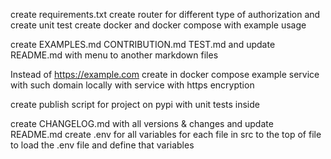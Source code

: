 create requirements.txt
create router for different type of authorization  and create unit test
create docker and docker compose with example usage

create EXAMPLES.md CONTRIBUTION.md TEST.md and update README.md with menu to another markdown files

Instead of https://example.com create in docker compose example service with such domain locally with service with https encryption

create publish script for project on pypi with unit tests inside

create CHANGELOG.md with all versions & changes and update README.md
create .env for all variables for each file in src to the top of file to load the .env file and define that variables
